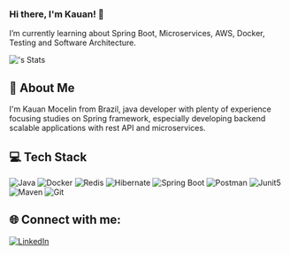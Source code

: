 ### Hi there, I'm Kauan! 👋
I’m currently learning about Spring Boot, Microservices, AWS, Docker, Testing and Software Architecture.

![<kauanmocelin>'s Stats](https://github-readme-stats.vercel.app/api?username=kauanmocelin&theme=vue-dark&show_icons=true&hide_border=true&count_private=true)

## 🚀 About Me
I'm Kauan Mocelin from Brazil, java developer with plenty of experience focusing studies on Spring framework, especially developing backend scalable applications with rest API and microservices.

## 💻 Tech Stack

![Java](https://img.shields.io/badge/Java-ED8B00?style=for-the-badge&logo=openjdk&logoColor=white) ![Docker](https://img.shields.io/badge/Docker-2CA5E0?style=for-the-badge&logo=docker&logoColor=white) ![Redis](https://img.shields.io/badge/redis-%23DD0031.svg?&style=for-the-badge&logo=redis&logoColor=white) ![Hibernate](https://img.shields.io/badge/Hibernate-59666C?style=for-the-badge&logo=Hibernate&logoColor=white) ![Spring Boot](https://img.shields.io/badge/Spring_Boot-6DB33F?style=for-the-badge&logo=spring-boot&logoColor=white) ![Postman](https://img.shields.io/badge/Postman-FF6C37?style=for-the-badge&logo=Postman&logoColor=white) ![Junit5](https://img.shields.io/badge/Junit5-25A162?style=for-the-badge&logo=junit5&logoColor=white) ![Maven](https://img.shields.io/badge/apache_maven-C71A36?style=for-the-badge&logo=apachemaven&logoColor=white) ![Git](https://img.shields.io/badge/GIT-E44C30?style=for-the-badge&logo=git&logoColor=white
)


## 🌐 Connect with me:
[![LinkedIn](https://img.shields.io/badge/LinkedIn-0077B5?style=for-the-badge&logo=linkedin&logoColor=white)](https://www.linkedin.com/in/kauanmocelin/)

